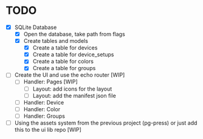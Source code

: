 # TODO

- [x] SQLite Database
  - [x] Open the database, take path from flags
  - [x] Create tables and models
    - [x] Create a table for devices
    - [x] Create a table for device_setups
    - [x] Create a table for colors
    - [x] Create a table for groups

- [ ] Create the UI and use the echo router [WIP]
  - [ ] Handler: Pages [WIP]
    - [ ] Layout: add icons for the layout
    - [ ] Layout: add the manifest json file
  - [ ] Handler: Device
  - [ ] Handler: Color
  - [ ] Handler: Groups
- [ ] Using the assets system from the previous project (pg-press) or just add this to the ui lib repo [WIP]
